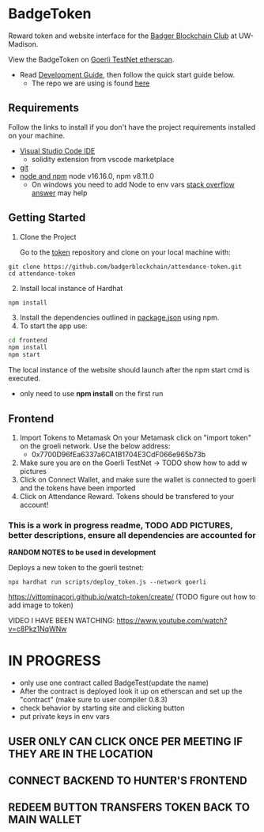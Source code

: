 # BadgeToken

Reward token and website interface for the [Badger Blockchain Club](https://www.badgerblockchain.com/) at UW-Madison.

View the BadgeToken on [Goerli TestNet etherscan](https://goerli.etherscan.io/token/0x7700D96fEa6337a6CA1B1704E3CdF066e965b73b).

- Read [Development Guide](https://github.com/badgerblockchain/development-guide/blob/main/introduction.md), then follow the quick start guide below.
  - The repo we are using is found [here](https://github.com/badgerblockchain/attendance-token)


## Requirements
Follow the links to install if you don't have the project requirements installed on your machine.

- [Visual Studio Code IDE](https://code.visualstudio.com/download)
  - solidity extension from vscode marketplace
- [git](https://git-scm.com/downloads)
- [node and npm](https://docs.npmjs.com/downloading-and-installing-node-js-and-npm) node v16.16.0, npm v8.11.0
  - On windows you need to add Node to env vars [stack overflow answer](https://stackoverflow.com/questions/27864040/fixing-npm-path-in-windows-8-and-10/27864253#27864253) may help

## Getting Started
1. Clone the Project
   
   Go to the [token](https://github.com/badgerblockchain/attendance-token) repository and clone on your local machine with:
```
git clone https://github.com/badgerblockchain/attendance-token.git
cd attendance-token
```
2. Install local instance of Hardhat
```
npm install
```
3. Install the dependencies outlined in [package.json](package.json) using npm.
4. To start the app use:
```bash
cd frontend
npm install
npm start
```
The local instance of the website should launch after the npm start cmd is executed.
- only need to use **npm install** on the first run

## Frontend
1. Import Tokens to Metamask
  On your Metamask click on "import token" on the groeli network. Use the below address:
     - 0x7700D96fEa6337a6CA1B1704E3CdF066e965b73b
2. Make sure you are on the Goerli TestNet -> TODO show how to add w pictures
3. Click on Connect Wallet, and make sure the wallet is connected to goerli and the tokens have been imported
4. Click on Attendance Reward. Tokens should be transfered to your account!




### This is a work in progress readme, TODO ADD PICTURES, better descriptions, ensure all dependencies are accounted for 


**RANDOM NOTES to be used in development**

Deploys a new token to the goerli testnet:

```
npx hardhat run scripts/deploy_token.js --network goerli
```

https://vittominacori.github.io/watch-token/create/ (TODO figure out how to add image to token)


VIDEO I HAVE BEEN WATCHING:
https://www.youtube.com/watch?v=c8Pkz1NqWNw

# IN PROGRESS
- only use one contract called BadgeTest(update the name)
- After the contract is deployed look it up on etherscan and set up the "contract" (make sure to user compiler 0.8.3)
- check behavior by starting site and clicking button
- put private keys in env vars
## USER ONLY CAN CLICK ONCE PER MEETING IF THEY ARE IN THE LOCATION
## CONNECT BACKEND TO HUNTER'S FRONTEND
## REDEEM BUTTON TRANSFERS TOKEN BACK TO MAIN WALLET

